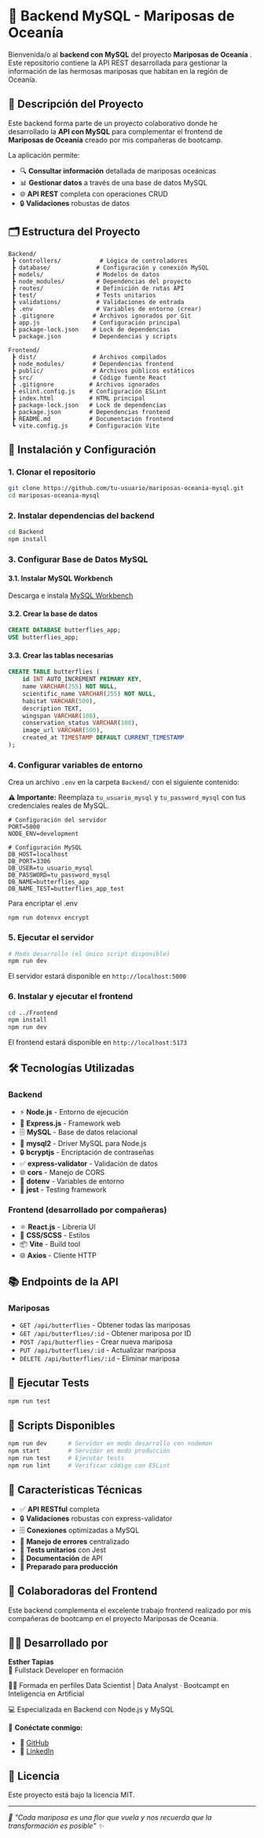 # 🦋 Backend MySQL - Mariposas de Oceanía

Bienvenida/o al **backend con MySQL** del proyecto **Mariposas de Oceanía** . Este repositorio contiene la API REST desarrollada para gestionar la información de las hermosas mariposas que habitan en la región de Oceanía.

## 📖 Descripción del Proyecto

Este backend forma parte de un proyecto colaborativo donde he desarrollado la **API con MySQL** para complementar el frontend de **Mariposas de Oceanía** creado por mis compañeras de bootcamp. 

La aplicación permite:
* 🔍 **Consultar información** detallada de mariposas oceánicas
* 📊 **Gestionar datos** a través de una base de datos MySQL
* 🌐 **API REST** completa con operaciones CRUD
* 🔒 **Validaciones** robustas de datos

## 🗂️ Estructura del Proyecto

```
Backend/
 ┣ controllers/           # Lógica de controladores
 ┣ database/             # Configuración y conexión MySQL
 ┣ models/               # Modelos de datos
 ┣ node_modules/         # Dependencias del proyecto
 ┣ routes/               # Definición de rutas API
 ┣ test/                 # Tests unitarios
 ┣ validations/          # Validaciones de entrada
 ┣ .env                  # Variables de entorno (crear)
 ┣ .gitignore           # Archivos ignorados por Git
 ┣ app.js               # Configuración principal
 ┣ package-lock.json    # Lock de dependencias
 ┗ package.json         # Dependencias y scripts

Frontend/
 ┣ dist/                # Archivos compilados
 ┣ node_modules/        # Dependencias frontend
 ┣ public/              # Archivos públicos estáticos
 ┣ src/                 # Código fuente React
 ┣ .gitignore          # Archivos ignorados
 ┣ eslint.config.js    # Configuración ESLint
 ┣ index.html          # HTML principal
 ┣ package-lock.json   # Lock de dependencias
 ┣ package.json        # Dependencias frontend
 ┣ README.md           # Documentación frontend
 ┗ vite.config.js      # Configuración Vite
```

## 🚀 Instalación y Configuración

### 1. Clonar el repositorio
```bash
git clone https://github.com/tu-usuario/mariposas-oceania-mysql.git
cd mariposas-oceania-mysql
```

### 2. Instalar dependencias del backend
```bash
cd Backend
npm install
```

### 3. Configurar Base de Datos MySQL

#### 3.1. Instalar MySQL Workbench
Descarga e instala [MySQL Workbench](https://dev.mysql.com/downloads/workbench/)

#### 3.2. Crear la base de datos
```sql
CREATE DATABASE butterflies_app;
USE butterflies_app;
```

#### 3.3. Crear las tablas necesarias
```sql
CREATE TABLE butterflies (
    id INT AUTO_INCREMENT PRIMARY KEY,
    name VARCHAR(255) NOT NULL,
    scientific_name VARCHAR(255) NOT NULL,
    habitat VARCHAR(500),
    description TEXT,
    wingspan VARCHAR(100),
    conservation_status VARCHAR(100),
    image_url VARCHAR(500),
    created_at TIMESTAMP DEFAULT CURRENT_TIMESTAMP
);
```

### 4. Configurar variables de entorno

Crea un archivo `.env` en la carpeta `Backend/` con el siguiente contenido:

**⚠️ Importante:** Reemplaza `tu_usuario_mysql` y `tu_password_mysql` con tus credenciales reales de MySQL.

```env
# Configuración del servidor
PORT=5000
NODE_ENV=development

# Configuración MySQL
DB_HOST=localhost
DB_PORT=3306
DB_USER=tu_usuario_mysql
DB_PASSWORD=tu_password_mysql
DB_NAME=butterflies_app
DB_NAME_TEST=butterflies_app_test
```

Para encriptar el .env

```
npm run dotenvx encrypt
```

### 5. Ejecutar el servidor
```bash
# Modo desarrollo (el único script disponible)
npm run dev
```

El servidor estará disponible en `http://localhost:5000`

### 6. Instalar y ejecutar el frontend
```bash
cd ../Frontend
npm install
npm run dev
```

El frontend estará disponible en `http://localhost:5173`

## 🛠️ Tecnologías Utilizadas

### Backend
- ⚡ **Node.js** - Entorno de ejecución
- 🚀 **Express.js** - Framework web
- 🗄️ **MySQL** - Base de datos relacional
- 🔗 **mysql2** - Driver MySQL para Node.js
- 🔒 **bcryptjs** - Encriptación de contraseñas
- ✅ **express-validator** - Validación de datos
- 🌐 **cors** - Manejo de CORS
- 🔧 **dotenv** - Variables de entorno
- 🧪 **jest** - Testing framework

### Frontend (desarrollado por compañeras)
- ⚛️ **React.js** - Librería UI
- 🎨 **CSS/SCSS** - Estilos
- 📦 **Vite** - Build tool
- 🌐 **Axios** - Cliente HTTP

## 📚 Endpoints de la API

### Mariposas
- `GET /api/butterflies` - Obtener todas las mariposas
- `GET /api/butterflies/:id` - Obtener mariposa por ID
- `POST /api/butterflies` - Crear nueva mariposa
- `PUT /api/butterflies/:id` - Actualizar mariposa
- `DELETE /api/butterflies/:id` - Eliminar mariposa

## 🧪 Ejecutar Tests

```bash
npm run test
```

## 📝 Scripts Disponibles

```bash
npm run dev      # Servidor en modo desarrollo con nodemon
npm start        # Servidor en modo producción
npm run test     # Ejecutar tests
npm run lint     # Verificar código con ESLint
```

## 🌟 Características Técnicas

- ✅ **API RESTful** completa
- 🔒 **Validaciones** robustas con express-validator
- 🗄️ **Conexiones** optimizadas a MySQL
- 🔄 **Manejo de errores** centralizado
- 🧪 **Tests unitarios** con Jest
- 📝 **Documentación** de API
- 🚀 **Preparado para producción**

## 🤝 Colaboradoras del Frontend

Este backend complementa el excelente trabajo frontend realizado por mis compañeras de bootcamp en el proyecto Mariposas de Oceanía.

## 👩‍💻 Desarrollado por

**Esther Tapias**  
🌟 Fullstack Developer en formación 

👩‍✈️ Formada en perfiles Data Scientist | Data Analyst · Bootcampt en Inteligencia en Artificial 

💻 Especializada en Backend con Node.js y MySQL  

📱 **Conéctate conmigo:**
- 🐙 [GitHub](https://github.com/EstherTapias)
- 💼 [LinkedIn](https://www.linkedin.com/in/esther-tapias-paez-camino/)

## 📄 Licencia

Este proyecto está bajo la licencia MIT.

---

*🦋 "Cada mariposa es una flor que vuela y nos recuerda que la transformación es posible" ✨*